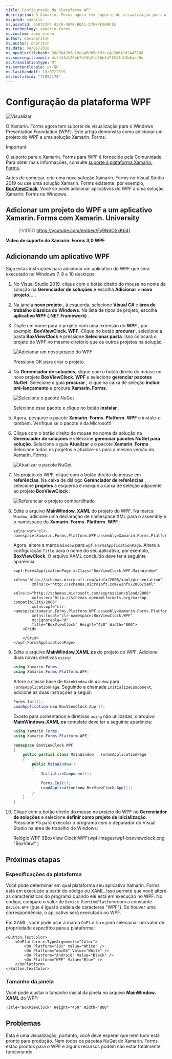 ```yaml
---
title: Configuração da plataforma WPF
description: O Xamarin. Forms agora tem suporte de visualização para a plataforma WPF
ms.prod: xamarin
ms.assetid: 650723F2-4279-4B7B-B0A1-D7F8FF26BF1E
ms.technology: xamarin-forms
ms.custom: xamu-video
author: davidbritch
ms.author: dabritch
ms.date: 04/05/2018
ms.openlocfilehash: 38d9b42b3a29ea46d05a1d1cc4e38641d2445786
ms.sourcegitcommit: 4cf434b126eb7df6b2fd9bb1d71613bf2b6aac0e
ms.translationtype: MT
ms.contentlocale: pt-BR
ms.lasthandoff: 10/07/2019
ms.locfileid: "71997178"
---
```

# <a name="wpf-platform-setup"></a>Configuração da plataforma WPF

![Visualizar](~/media/shared/preview.png)

O Xamarin. Forms agora tem suporte de visualização para o Windows Presentation Foundation (WPF). Este artigo demonstra como adicionar um projeto do WPF a uma solução Xamarin. Forms.

> [!IMPORTANT]
> O suporte para o Xamarin. Forms para WPF é fornecido pela Comunidade. Para obter mais informações, consulte [suporte à plataforma Xamarin. Forms](https://github.com/xamarin/Xamarin.Forms/wiki/Platform-Support).

Antes de começar, crie uma nova solução Xamarin. Forms no Visual Studio 2019 ou use uma solução Xamarin. Forms existente, por exemplo, [**BoxViewClock**](https://docs.microsoft.com/samples/xamarin/xamarin-forms-samples/boxview-boxviewclock). Você só pode adicionar aplicativos do WPF a uma solução Xamarin. Forms no Windows.

## <a name="add-a-wpf-project-to-a-xamarinforms-app-with-xamarinuniversity"></a>Adicionar um projeto do WPF a um aplicativo Xamarin. Forms com Xamarin. University

> [!VIDEO https://youtube.com/embed/Fy9N6OSxK64]

**Vídeo de suporte do Xamarin. Forms 3,0 WPF**

## <a name="adding-a-wpf-app"></a>Adicionando um aplicativo WPF

Siga estas instruções para adicionar um aplicativo do WPF que será executado no Windows 7, 8 e 10 desktops:

1. No Visual Studio 2019, clique com o botão direito do mouse no nome da solução na **Gerenciador de soluções** e escolha **Adicionar > novo projeto...** .

2. Na janela **novo projeto** , à esquerda, selecione **Visual C#**  e **área de trabalho clássica do Windows**. Na lista de tipos de projeto, escolha **aplicativo WPF (.NET Framework)** .

3. Digite um nome para o projeto com uma extensão do **WPF** , por exemplo, **BoxViewClock. WPF**. Clique no botão **procurar** , selecione a pasta **BoxViewClock** e pressione **Selecionar pasta**. Isso colocará o projeto do WPF no mesmo diretório que os outros projetos na solução.

    ![Adicionar um novo projeto do WPF](wpf-images/add-new-project.png "Adicionar um novo projeto do WPF")

    Pressione OK para criar o projeto.

4. Na **Gerenciador de soluções**, clique com o botão direito do mouse no novo projeto **BoxViewClock. WPF** e selecione **gerenciar pacotes NuGet**. Selecione a guia **procurar** , clique na caixa de seleção **incluir pré-lançamento** e procure **Xamarin. Forms**.

    ![Selecione o pacote NuGet](wpf-images/select-nuget-package.png "Selecione o pacote NuGet")

    Selecione esse pacote e clique no botão **instalar** .

5. Agora, pesquise o pacote **Xamarin. Forms. Platform. WPF** e instale-o também. Verifique se o pacote é da Microsoft!

6. Clique com o botão direito do mouse no nome da solução na **Gerenciador de soluções** e selecione **gerenciar pacotes NuGet para solução**. Selecione a guia **Atualizar** e o pacote **Xamarin. Forms** . Selecione todos os projetos e atualize-os para a mesma versão do Xamarin. Forms:

    ![Atualizar o pacote NuGet](wpf-images/update-nuget-package.png "atualizar o pacote NuGet")

7. No projeto do WPF, clique com o botão direito do mouse em **referências**. Na caixa de diálogo **Gerenciador de referências** , selecione **projetos** à esquerda e marque a caixa de seleção adjacente ao projeto **BoxViewClock** :

    ![Referenciar o projeto compartilhado](wpf-images/reference-shared-project.png "referenciar o projeto compartilhado")

8. Edite o arquivo **MainWindow. XAML** do projeto do WPF. Na marca `Window`, adicione uma declaração de namespace XML para o assembly e o namespace do **Xamarin. Forms. Platform. WPF** :

    ```xaml
    xmlns:wpf="clr-namespace:Xamarin.Forms.Platform.WPF;assembly=Xamarin.Forms.Platform.WPF"
    ```

    Agora, altere a marca `Window` para `wpf:FormsApplicationPage`. Altere a configuração `Title` para o nome do seu aplicativo, por exemplo, **BoxViewClock**. O arquivo XAML concluído deve ter a seguinte aparência:

    ```xaml
    <wpf:FormsApplicationPage x:Class="BoxViewClock.WPF.MainWindow"
            xmlns="http://schemas.microsoft.com/winfx/2006/xaml/presentation"
            xmlns:x="http://schemas.microsoft.com/winfx/2006/xaml"
            xmlns:d="http://schemas.microsoft.com/expression/blend/2008"
            xmlns:mc="http://schemas.openxmlformats.org/markup-compatibility/2006"
            xmlns:wpf="clr-namespace:Xamarin.Forms.Platform.WPF;assembly=Xamarin.Forms.Platform.WPF"
            xmlns:local="clr-namespace:BoxViewClock.WPF"
            mc:Ignorable="d"
            Title="BoxViewClock" Height="450" Width="800">
        <Grid>

        </Grid>
    </wpf:FormsApplicationPage>
    ```

9. Edite o arquivo **MainWindow.XAML.cs** do projeto do WPF. Adicione duas novas diretivas `using`:

    ```csharp
    using Xamarin.Forms;
    using Xamarin.Forms.Platform.WPF;
    ```

    Altere a classe base de `MainWindow` de `Window` para `FormsApplicationPage`. Seguindo a chamada `InitializeComponent`, adicione as duas instruções a seguir:

    ```csharp
    Forms.Init();
    LoadApplication(new BoxViewClock.App());
    ```

    Exceto para comentários e diretivas `using` não utilizadas, o arquivo **MainWindows.XAML.cs** completo deve ter a seguinte aparência:

    ```csharp
    using Xamarin.Forms;
    using Xamarin.Forms.Platform.WPF;

    namespace BoxViewClock.WPF
    {
        public partial class MainWindow : FormsApplicationPage
        {
            public MainWindow()
            {
                InitializeComponent();

                Forms.Init();
                LoadApplication(new BoxViewClock.App());
            }
        }
    }
    ```

10. Clique com o botão direito do mouse no projeto do WPF no **Gerenciador de soluções** e selecione **definir como projeto de inicialização**. Pressione F5 para executar o programa com o depurador do Visual Studio na área de trabalho do Windows:

    Relógio WPF ![BoxView Clock]WPF(wpf-images/wpf-boxviewclock.png "BoxView" )

## <a name="next-steps"></a>Próximas etapas

### <a name="platform-specifics"></a>Especificações da plataforma

Você pode determinar em qual plataforma seu aplicativo Xamarin. Forms está em execução a partir do código ou XAML. Isso permite que você altere as características do programa quando ele está em execução no WPF. No código, compare o valor de `Device.RuntimePlatform` com a constante `Device.WPF` (que é igual à cadeia de caracteres "WPF"). Se houver uma correspondência, o aplicativo será executado no WPF.

Em XAML, você pode usar a marca `OnPlatform` para selecionar um valor de propriedade específico para a plataforma:

```xaml
<Button.TextColor>
    <OnPlatform x:TypeArguments="Color">
        <On Platform="iOS" Value="White" />
        <On Platform="macOS" Value="White" />
        <On Platform="Android" Value="Black" />
        <On Platform="WPF" Value="Blue" />
    </OnPlatform>
</Button.TextColor>
```

### <a name="window-size"></a>Tamanho da janela

Você pode ajustar o tamanho inicial da janela no arquivo **MainWindow. XAML** do WPF:

```xaml
Title="BoxViewClock" Height="450" Width="800"
```

## <a name="issues"></a>Problemas

Esta é uma visualização, portanto, você deve esperar que nem tudo está pronto para produção. Nem todos os pacotes NuGet do Xamarin. Forms estão prontos para o WPF e alguns recursos podem não estar totalmente funcionando.
